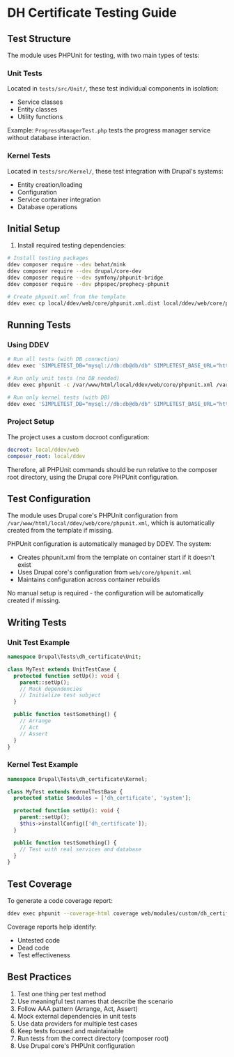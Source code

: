 # DH Certificate Testing Guide

## Test Structure

The module uses PHPUnit for testing, with two main types of tests:

### Unit Tests
Located in `tests/src/Unit/`, these test individual components in isolation:
- Service classes
- Entity classes
- Utility functions

Example: `ProgressManagerTest.php` tests the progress manager service without database interaction.

### Kernel Tests
Located in `tests/src/Kernel/`, these test integration with Drupal's systems:
- Entity creation/loading
- Configuration
- Service container integration
- Database operations

## Initial Setup

1. Install required testing dependencies:
```bash
# Install testing packages
ddev composer require --dev behat/mink
ddev composer require --dev drupal/core-dev
ddev composer require --dev symfony/phpunit-bridge
ddev composer require --dev phpspec/prophecy-phpunit

# Create phpunit.xml from the template
ddev exec cp local/ddev/web/core/phpunit.xml.dist local/ddev/web/core/phpunit.xml
```

## Running Tests

### Using DDEV
```bash
# Run all tests (with DB connection)
ddev exec 'SIMPLETEST_DB="mysql://db:db@db/db" SIMPLETEST_BASE_URL="http://drupal-dh.ddev.site" phpunit -c /var/www/html/local/ddev/web/core/phpunit.xml /var/www/html/local/ddev/web/modules/custom/dh_certificate/tests'

# Run only unit tests (no DB needed)
ddev exec phpunit -c /var/www/html/local/ddev/web/core/phpunit.xml /var/www/html/local/ddev/web/modules/custom/dh_certificate/tests/src/Unit

# Run only kernel tests (with DB)
ddev exec 'SIMPLETEST_DB="mysql://db:db@db/db" SIMPLETEST_BASE_URL="http://drupal-dh.ddev.site" phpunit -c /var/www/html/local/ddev/web/core/phpunit.xml /var/www/html/local/ddev/web/modules/custom/dh_certificate/tests/src/Kernel'
```

### Project Setup
The project uses a custom docroot configuration:
```yaml
docroot: local/ddev/web
composer_root: local/ddev
```

Therefore, all PHPUnit commands should be run relative to the composer root directory, using the Drupal core PHPUnit configuration.

## Test Configuration
The module uses Drupal core's PHPUnit configuration from `/var/www/html/local/ddev/web/core/phpunit.xml`, which is automatically created from the template if missing.

PHPUnit configuration is automatically managed by DDEV. The system:
- Creates phpunit.xml from the template on container start if it doesn't exist
- Uses Drupal core's configuration from `web/core/phpunit.xml`
- Maintains configuration across container rebuilds

No manual setup is required - the configuration will be automatically created if missing.

## Writing Tests

### Unit Test Example
```php
namespace Drupal\Tests\dh_certificate\Unit;

class MyTest extends UnitTestCase {
  protected function setUp(): void {
    parent::setUp();
    // Mock dependencies
    // Initialize test subject
  }

  public function testSomething() {
    // Arrange
    // Act
    // Assert
  }
}
```

### Kernel Test Example
```php
namespace Drupal\Tests\dh_certificate\Kernel;

class MyTest extends KernelTestBase {
  protected static $modules = ['dh_certificate', 'system'];

  protected function setUp(): void {
    parent::setUp();
    $this->installConfig(['dh_certificate']);
  }

  public function testSomething() {
    // Test with real services and database
  }
}
```

## Test Coverage

To generate a code coverage report:
```bash
ddev exec phpunit --coverage-html coverage web/modules/custom/dh_certificate/tests
```

Coverage reports help identify:
- Untested code
- Dead code
- Test effectiveness

## Best Practices

1. Test one thing per test method
2. Use meaningful test names that describe the scenario
3. Follow AAA pattern (Arrange, Act, Assert)
4. Mock external dependencies in unit tests
5. Use data providers for multiple test cases
6. Keep tests focused and maintainable
7. Run tests from the correct directory (composer root)
8. Use Drupal core's PHPUnit configuration
